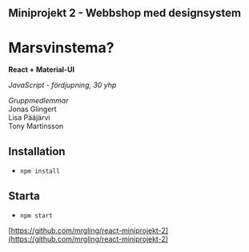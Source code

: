 ## Miniprojekt 2 - Webbshop med designsystem

# Marsvinstema?

**React + Material-UI**

*JavaScript - fördjupning, 30 yhp*

*Gruppmedlemmar*  
Jonas Glingert  
Lisa Pääjärvi  
Tony Martinsson

## Installation

* `npm install`

## Starta

* `npm start`   

[https://github.com/mrgling/react-miniprojekt-2](https://github.com/mrgling/react-miniprojekt-2)

